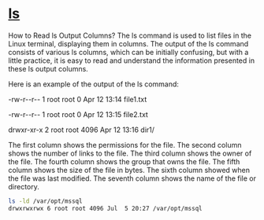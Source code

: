 # **[ls](https://monovm.com/blog/ls-command-in-linux-with-examples/)**

How to Read ls Output Columns?
The ls command is used to list files in the Linux terminal, displaying them in columns. The output of the ls command consists of various ls columns, which can be initially confusing, but with a little practice, it is easy to read and understand the information presented in these ls output columns.

Here is an example of the output of the ls command:

-rw-r--r-- 1 root root 0 Apr 12 13:14 file1.txt

-rw-r--r-- 1 root root 0 Apr 12 13:15 file2.txt

drwxr-xr-x 2 root root 4096 Apr 12 13:16 dir1/

The first column shows the permissions for the file.
The second column shows the number of links to the file.
The third column shows the owner of the file.
The fourth column shows the group that owns the file.
The fifth column shows the size of the file in bytes.
The sixth column showed when the file was last modified.
The seventh column shows the name of the file or directory.

```bash
ls -ld /var/opt/mssql
drwxrwxrwx 6 root root 4096 Jul  5 20:27 /var/opt/mssql
```
